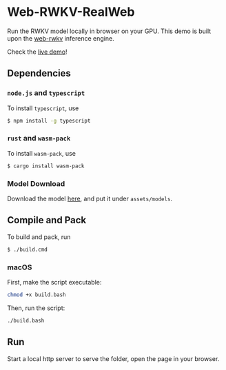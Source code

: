 # Web-RWKV-RealWeb

Run the RWKV model locally in browser on your GPU. This demo is built upon the [web-rwkv](https://github.com/cryscan/web-rwkv) inference engine.

Check the [live demo](https://cryscan.github.io/web-rwkv-puzzles/)!

## Dependencies

### `node.js` and `typescript`

To install `typescript`, use

```bash
$ npm install -g typescript
```

### `rust` and `wasm-pack`

To install `wasm-pack`, use

```bash
$ cargo install wasm-pack
```

### Model Download

Download the model [here](https://huggingface.co/cgisky/AI00_RWKV_V5/blob/main/RWKV-5-World-0.4B-v2-20231113-ctx4096.st),
and put it under `assets/models`.

## Compile and Pack

To build and pack, run

```bash
$ ./build.cmd
```

### macOS

First, make the script executable:

```bash
chmod +x build.bash
```

Then, run the script:

```bash
./build.bash
```

## Run

Start a local http server to serve the folder, open the page in your browser.
